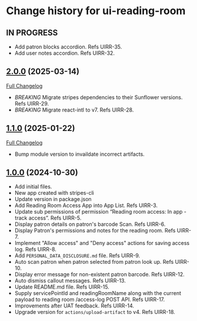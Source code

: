 # Change history for ui-reading-room

## IN PROGRESS

* Add patron blocks accordion. Refs UIRR-35.
* Add user notes accordion. Refs UIRR-32.

## [2.0.0](https://github.com/folio-org/ui-reading-room/tree/v2.0.0) (2025-03-14)
[Full Changelog](https://github.com/folio-org/ui-reading-room/compare/v1.1.0...v2.0.0)

* *BREAKING* Migrate stripes dependencies to their Sunflower versions. Refs UIRR-29.
* *BREAKING* Migrate react-intl to v7. Refs UIRR-28.

## [1.1.0](https://github.com/folio-org/ui-reading-room/tree/v1.1.0) (2025-01-22)
[Full Changelog](https://github.com/folio-org/ui-reading-room/compare/v1.0.0...v1.1.0)
* Bump module version to invaildate incorrect artifacts.

## [1.0.0](https://github.com/folio-org/ui-reading-room/tree/v1.0.0) (2024-10-30)

* Add initial files.
* New app created with stripes-cli
* Update version in package.json
* Add Reading Room Access App into App List. Refs UIRR-3.
* Update sub permissions of permission “Reading room access: In app - track access”. Refs UIRR-5.
* Display patron details on patron's barcode Scan. Refs UIRR-6.
* Display Patron's permissions and notes for the reading room. Refs UIRR-7.
* Implement "Allow access" and "Deny access" actions for saving access log. Refs UIRR-8.
* Add `PERSONAL_DATA_DISCLOSURE.md` file. Refs UIRR-9.
* Auto scan patron when patron selected from patron look up. Refs UIRR-10.
* Display error message for non-existent patron barcode. Refs UIRR-12.
* Auto dismiss callout messages. Refs UIRR-13.
* Update README.md file. Refs UIRR-15.
* Supply servicePointId and readingRoomName along with the current payload to reading room /access-log POST API. Refs UIRR-17.
* Improvements after UAT feedback. Refs UIRR-14.
* Upgrade version for `actions/upload-artifact` to v4. Refs UIRR-18.
